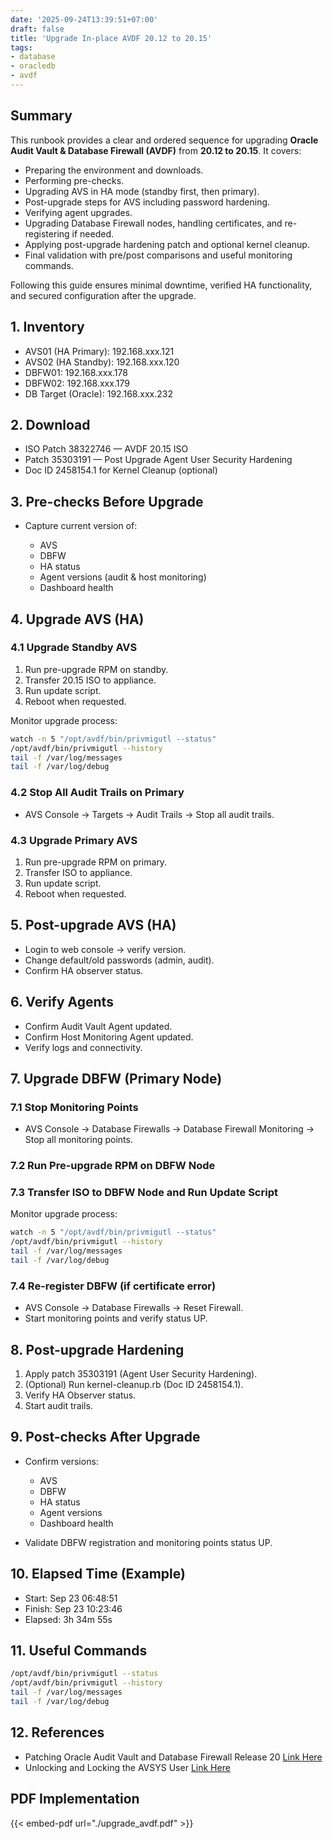```yaml
---
date: '2025-09-24T13:39:51+07:00'
draft: false
title: 'Upgrade In-place AVDF 20.12 to 20.15'
tags:
- database
- oracledb
- avdf
---
```


## Summary

This runbook provides a clear and ordered sequence for upgrading **Oracle Audit Vault & Database Firewall (AVDF)** from **20.12 to 20.15**. It covers:

* Preparing the environment and downloads.
* Performing pre-checks.
* Upgrading AVS in HA mode (standby first, then primary).
* Post-upgrade steps for AVS including password hardening.
* Verifying agent upgrades.
* Upgrading Database Firewall nodes, handling certificates, and re-registering if needed.
* Applying post-upgrade hardening patch and optional kernel cleanup.
* Final validation with pre/post comparisons and useful monitoring commands.

Following this guide ensures minimal downtime, verified HA functionality, and secured configuration after the upgrade.


## 1. Inventory

* AVS01 (HA Primary): 192.168.xxx.121
* AVS02 (HA Standby): 192.168.xxx.120
* DBFW01: 192.168.xxx.178
* DBFW02: 192.168.xxx.179
* DB Target (Oracle): 192.168.xxx.232

## 2. Download

* ISO Patch 38322746 — AVDF 20.15 ISO
* Patch 35303191 — Post Upgrade Agent User Security Hardening
* Doc ID 2458154.1 for Kernel Cleanup (optional)

## 3. Pre-checks Before Upgrade

* Capture current version of:

  * AVS
  * DBFW
  * HA status
  * Agent versions (audit & host monitoring)
  * Dashboard health

## 4. Upgrade AVS (HA)

### 4.1 Upgrade Standby AVS

1. Run pre-upgrade RPM on standby.
2. Transfer 20.15 ISO to appliance.
3. Run update script.
4. Reboot when requested.

Monitor upgrade process:

```bash
watch -n 5 "/opt/avdf/bin/privmigutl --status"
/opt/avdf/bin/privmigutl --history
tail -f /var/log/messages
tail -f /var/log/debug
```

### 4.2 Stop All Audit Trails on Primary

* AVS Console → Targets → Audit Trails → Stop all audit trails.

### 4.3 Upgrade Primary AVS

1. Run pre-upgrade RPM on primary.
2. Transfer ISO to appliance.
3. Run update script.
4. Reboot when requested.

## 5. Post-upgrade AVS (HA)

* Login to web console → verify version.
* Change default/old passwords (admin, audit).
* Confirm HA observer status.

## 6. Verify Agents

* Confirm Audit Vault Agent updated.
* Confirm Host Monitoring Agent updated.
* Verify logs and connectivity.

## 7. Upgrade DBFW (Primary Node)

### 7.1 Stop Monitoring Points

* AVS Console → Database Firewalls → Database Firewall Monitoring → Stop all monitoring points.

### 7.2 Run Pre-upgrade RPM on DBFW Node

### 7.3 Transfer ISO to DBFW Node and Run Update Script

Monitor upgrade process:

```bash
watch -n 5 "/opt/avdf/bin/privmigutl --status"
/opt/avdf/bin/privmigutl --history
tail -f /var/log/messages
tail -f /var/log/debug
```

### 7.4 Re-register DBFW (if certificate error)

* AVS Console → Database Firewalls → Reset Firewall.
* Start monitoring points and verify status UP.

## 8. Post-upgrade Hardening

1. Apply patch 35303191 (Agent User Security Hardening).
2. (Optional) Run kernel-cleanup.rb (Doc ID 2458154.1).
3. Verify HA Observer status.
4. Start audit trails.

## 9. Post-checks After Upgrade

* Confirm versions:

  * AVS
  * DBFW
  * HA status
  * Agent versions
  * Dashboard health

* Validate DBFW registration and monitoring points status UP.

## 10. Elapsed Time (Example)

* Start: Sep 23 06:48:51
* Finish: Sep 23 10:23:46
* Elapsed: 3h 34m 55s

## 11. Useful Commands

```bash
/opt/avdf/bin/privmigutl --status
/opt/avdf/bin/privmigutl --history
tail -f /var/log/messages
tail -f /var/log/debug
```

## 12. References

* Patching Oracle Audit Vault and Database Firewall Release 20 [Link Here](https://docs.oracle.com/en/database/oracle/audit-vault-database-firewall/20/sigig/patch.html#GUID-02CF1C94-134F-459A-8A15-CF7A9864DE9C)
*  Unlocking and Locking the AVSYS User [Link Here](https://docs.oracle.com/en/database/oracle/audit-vault-database-firewall/20/sigad/user_accounts.html#GUID-648E1EB2-1324-4413-B77B-67BC4BDC8228)


## PDF Implementation
{{< embed-pdf url="./upgrade_avdf.pdf" >}}